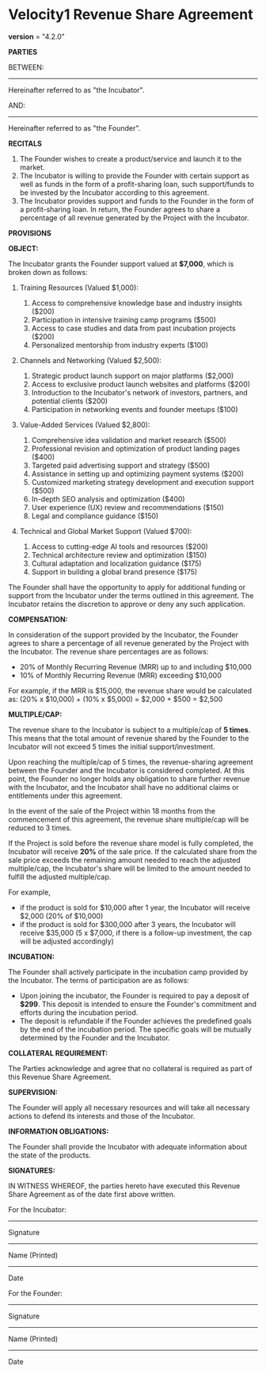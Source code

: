 # Velocity1 Revenue Share Agreement

**version** = "4.2.0"

**PARTIES**

BETWEEN:

---

Hereinafter referred to as "the Incubator".

AND:

---

Hereinafter referred to as "the Founder".

**RECITALS**

1. The Founder wishes to create a product/service and launch it to the market.
2. The Incubator is willing to provide the Founder with certain support as well as funds in the form of a profit-sharing loan, such support/funds to be invested by the Incubator according to this agreement.
3. The Incubator provides support and funds to the Founder in the form of a profit-sharing loan. In return, the Founder agrees to share a percentage of all revenue generated by the Project with the Incubator.

**PROVISIONS**

**OBJECT:**

The Incubator grants the Founder support valued at **$7,000**, which is broken down as follows:

1. Training Resources (Valued $1,000):

   1. Access to comprehensive knowledge base and industry insights ($200)
   2. Participation in intensive training camp programs ($500)
   3. Access to case studies and data from past incubation projects ($200)
   4. Personalized mentorship from industry experts ($100)

2. Channels and Networking (Valued $2,500):

   1. Strategic product launch support on major platforms ($2,000)
   2. Access to exclusive product launch websites and platforms ($200)
   3. Introduction to the Incubator's network of investors, partners, and potential clients ($200)
   4. Participation in networking events and founder meetups ($100)

3. Value-Added Services (Valued $2,800):

   1. Comprehensive idea validation and market research ($500)
   2. Professional revision and optimization of product landing pages ($400)
   3. Targeted paid advertising support and strategy ($500)
   4. Assistance in setting up and optimizing payment systems ($200)
   5. Customized marketing strategy development and execution support ($500)
   6. In-depth SEO analysis and optimization ($400)
   7. User experience (UX) review and recommendations ($150)
   8. Legal and compliance guidance ($150)

4. Technical and Global Market Support (Valued $700):
   1. Access to cutting-edge AI tools and resources ($200)
   2. Technical architecture review and optimization ($150)
   3. Cultural adaptation and localization guidance ($175)
   4. Support in building a global brand presence ($175)

The Founder shall have the opportunity to apply for additional funding or support from the Incubator under the terms outlined in this agreement. The Incubator retains the discretion to approve or deny any such application.

**COMPENSATION:**

In consideration of the support provided by the Incubator, the Founder agrees to share a percentage of all revenue generated by the Project with the Incubator. The revenue share percentages are as follows:

- 20% of Monthly Recurring Revenue (MRR) up to and including $10,000
- 10% of Monthly Recurring Revenue (MRR) exceeding $10,000

For example, if the MRR is $15,000, the revenue share would be calculated as:
(20% x $10,000) + (10% x $5,000) = $2,000 + $500 = $2,500

**MULTIPLE/CAP:**

The revenue share to the Incubator is subject to a multiple/cap of **5 times**. This means that the total amount of revenue shared by the Founder to the Incubator will not exceed 5 times the initial support/investment.

Upon reaching the multiple/cap of 5 times, the revenue-sharing agreement between the Founder and the Incubator is considered completed. At this point, the Founder no longer holds any obligation to share further revenue with the Incubator, and the Incubator shall have no additional claims or entitlements under this agreement.

In the event of the sale of the Project within 18 months from the commencement of this agreement, the revenue share multiple/cap will be reduced to 3 times.

If the Project is sold before the revenue share model is fully completed, the Incubator will receive **20%** of the sale price. If the calculated share from the sale price exceeds the remaining amount needed to reach the adjusted multiple/cap, the Incubator's share will be limited to the amount needed to fulfill the adjusted multiple/cap.

For example,

- if the product is sold for $10,000 after 1 year, the Incubator will receive $2,000 (20% of $10,000)
- if the product is sold for $300,000 after 3 years, the Incubator will receive $35,000 (5 x $7,000, if there is a follow-up investment, the cap will be adjusted accordingly)

**INCUBATION:**

The Founder shall actively participate in the incubation camp provided by the Incubator. The terms of participation are as follows:

- Upon joining the incubator, the Founder is required to pay a deposit of **$299**. This deposit is intended to ensure the Founder's commitment and efforts during the incubation period.
- The deposit is refundable if the Founder achieves the predefined goals by the end of the incubation period. The specific goals will be mutually determined by the Founder and the Incubator.

**COLLATERAL REQUIREMENT:**

The Parties acknowledge and agree that no collateral is required as part of this Revenue Share Agreement.

**SUPERVISION:**

The Founder will apply all necessary resources and will take all necessary actions to defend its interests and those of the Incubator.

**INFORMATION OBLIGATIONS:**

The Founder shall provide the Incubator with adequate information about the state of the products.

**SIGNATURES:**

IN WITNESS WHEREOF, the parties hereto have executed this Revenue Share Agreement as of the date first above written.

For the Incubator:

---

Signature

---

Name (Printed)

---

Date

For the Founder:

---

Signature

---

Name (Printed)

---

Date
